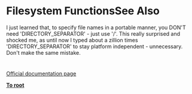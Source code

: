 # Filesystem FunctionsSee Also




<div class="phpcode"><span class="html">
I just learned that, to specify file names in a portable manner, you DON&apos;T need &apos;DIRECTORY_SEPARATOR&apos; - just use &apos;/&apos;. This really surprised and shocked me, as until now I typed about a zillion times &apos;DIRECTORY_SEPARATOR&apos; to stay platform independent - unnecessary. Don&apos;t make the same mistake.</span>
</div>
  

#

[Official documentation page](https://www.php.net/manual/en/ref.filesystem.php)

**[To root](/README.md)**
